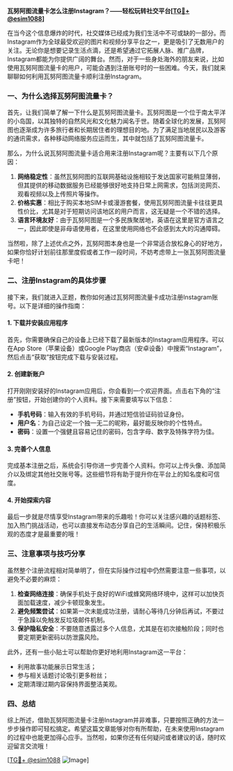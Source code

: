 **瓦努阿图流量卡怎么注册Instagram？——轻松玩转社交平台[[TG💪+ @esim1088](https://t.me/s/esim1088)]**

在当今这个信息爆炸的时代，社交媒体已经成为我们生活中不可或缺的一部分。而Instagram作为全球最受欢迎的图片和视频分享平台之一，更是吸引了无数用户的关注。无论你是想要记录生活点滴，还是希望通过它拓展人脉、推广品牌，Instagram都能为你提供广阔的舞台。然而，对于一些身处海外的朋友来说，比如使用瓦努阿图流量卡的用户，可能会遇到注册账号时的一些困难。今天，我们就来聊聊如何利用瓦努阿图流量卡顺利注册Instagram。

### 一、为什么选择瓦努阿图流量卡？

首先，让我们简单了解一下什么是瓦努阿图流量卡。瓦努阿图是一个位于南太平洋的小岛国，以其独特的自然风光和文化魅力闻名于世。随着全球化的发展，瓦努阿图也逐渐成为许多旅行者和长期居住者的理想目的地。为了满足当地居民以及游客的通讯需求，各种移动网络服务应运而生，其中就包括了瓦努阿图流量卡。

那么，为什么说瓦努阿图流量卡适合用来注册Instagram呢？主要有以下几个原因：

1. **网络稳定性**：虽然瓦努阿图的互联网基础设施相较于发达国家可能稍显薄弱，但其提供的移动数据服务已经能够很好地支持日常上网需求，包括浏览网页、观看视频以及上传照片等操作。
2. **价格实惠**：相比于购买本地SIM卡或漫游套餐，使用瓦努阿图流量卡往往更具性价比，尤其是对于短期访问该地区的用户而言，这无疑是一个不错的选择。
3. **语言环境友好**：由于瓦努阿图是一个多民族聚居地，英语在这里是官方语言之一，因此即使是非母语使用者，在这里使用网络也不会感到太大的沟通障碍。

当然啦，除了上述优点之外，瓦努阿图本身也是一个非常适合放松身心的好地方，如果你恰好计划前往那里度假或者工作一段时间，不妨考虑带上一张瓦努阿图流量卡吧！

### 二、注册Instagram的具体步骤

接下来，我们就进入正题，教你如何通过瓦努阿图流量卡成功注册Instagram账号。以下是详细的操作指南：

#### 1. 下载并安装应用程序

首先，你需要确保自己的设备上已经下载了最新版本的Instagram应用程序。可以在App Store（苹果设备）或Google Play商店（安卓设备）中搜索“Instagram”，然后点击“获取”按钮完成下载与安装过程。

#### 2. 创建新账户

打开刚刚安装好的Instagram应用后，你会看到一个欢迎界面。点击右下角的“注册”按钮，开始创建你的个人资料。接下来需要填写以下信息：
- **手机号码**：输入有效的手机号码，并通过短信验证码验证身份。
- **用户名**：为自己设定一个独一无二的昵称，最好能反映你的个性特点。
- **密码**：设置一个强健且容易记住的密码，包含字母、数字及特殊字符为佳。

#### 3. 完善个人信息

完成基本注册之后，系统会引导你进一步完善个人资料。你可以上传头像、添加简介以及绑定其他社交账号等。这些细节将有助于提升你在平台上的知名度和可信度。

#### 4. 开始探索内容

最后一步就是尽情享受Instagram带来的乐趣啦！你可以关注感兴趣的话题标签、加入热门挑战活动，也可以直接发布动态分享自己的生活瞬间。记住，保持积极乐观的态度才是最重要的哦！

### 三、注意事项与技巧分享

虽然整个注册流程相对简单明了，但在实际操作过程中仍然需要注意一些事项，以避免不必要的麻烦：

1. **检查网络连接**：确保手机处于良好的WiFi或蜂窝网络环境中，这样可以加快页面加载速度，减少卡顿现象发生。
2. **避免频繁尝试**：如果第一次未能成功注册，请耐心等待几分钟后再试，不要过于急躁以免触发反垃圾邮件机制。
3. **保护隐私安全**：不要随意透露过多个人信息，尤其是在初次接触阶段；同时也要定期更新密码以防泄露风险。

此外，还有一些小贴士可以帮助你更好地利用Instagram这一平台：
- 利用故事功能展示日常生活；
- 参与相关话题讨论吸引更多粉丝；
- 定期清理过期内容保持界面整洁美观。

### 四、总结

综上所述，借助瓦努阿图流量卡注册Instagram并非难事，只要按照正确的方法一步步操作即可轻松搞定。希望这篇文章能够对你有所帮助，在未来使用Instagram的过程中也能更加得心应手。当然啦，如果你还有任何疑问或者建议的话，随时欢迎留言交流哦！

[[TG💪+ @esim1088](https://t.me/s/esim1088) ![Image](https://i.postimg.cc/4NQfJmqS/Snipaste-2025-05-13-00-14-12.png)]